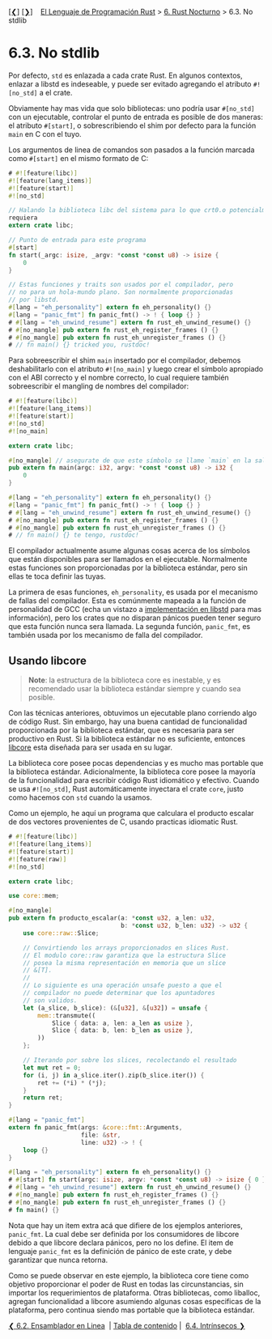 [[❮]](ch06-02-inline-assembly.md)
[[❯]](ch06-04-intrinsics.md)
&nbsp;&nbsp;
[El Lenguaje de Programación Rust](_index.md) >
[6. Rust Nocturno](ch06-00-nightly-rust.md) > 6.3. No stdlib

# 6.3. No stdlib

Por defecto, `std` es enlazada a cada crate Rust. En algunos contextos, enlazar
a libstd es indeseable, y puede ser evitado agregando el atributo `#![no_std]` a
el crate.

Obviamente hay mas vida que solo bibliotecas: uno podría usar `#[no_std]` con un
ejecutable, controlar el punto de entrada es posible de dos maneras: el atributo
`#[start]`, o sobrescribiendo el shim por defecto para la función `main` en C
con el tuyo.

Los argumentos de linea de comandos son pasados a la función marcada como
`#[start]` en el mismo formato de C:

```rust
# #![feature(libc)]
#![feature(lang_items)]
#![feature(start)]
#![no_std]

// Halando la biblioteca libc del sistema para lo que crt0.o potencialmente
requiera
extern crate libc;

// Punto de entrada para este programa
#[start]
fn start(_argc: isize, _argv: *const *const u8) -> isize {
    0
}

// Estas funciones y traits son usados por el compilador, pero
// no para un hola-mundo plano. Son normalmente proporcionadas
// por libstd.
#[lang = "eh_personality"] extern fn eh_personality() {}
#[lang = "panic_fmt"] fn panic_fmt() -> ! { loop {} }
# #[lang = "eh_unwind_resume"] extern fn rust_eh_unwind_resume() {}
# #[no_mangle] pub extern fn rust_eh_register_frames () {}
# #[no_mangle] pub extern fn rust_eh_unregister_frames () {}
# // fn main() {} tricked you, rustdoc!
```

Para sobreescribir el shim `main` insertado por el compilador, debemos
deshabilitarlo con el atributo `#![no_main]` y luego crear el símbolo apropiado
con el ABI correcto y el nombre correcto, lo cual requiere también sobreescribir
el mangling de nombres del compilador:

```rust
# #![feature(libc)]
#![feature(lang_items)]
#![feature(start)]
#![no_std]
#![no_main]

extern crate libc;

#[no_mangle] // asegurate de que este símbolo se llame `main` en la salida también
pub extern fn main(argc: i32, argv: *const *const u8) -> i32 {
    0
}

#[lang = "eh_personality"] extern fn eh_personality() {}
#[lang = "panic_fmt"] fn panic_fmt() -> ! { loop {} }
# #[lang = "eh_unwind_resume"] extern fn rust_eh_unwind_resume() {}
# #[no_mangle] pub extern fn rust_eh_register_frames () {}
# #[no_mangle] pub extern fn rust_eh_unregister_frames () {}
# // fn main() {} te tengo, rustdoc!
```

El compilador actualmente asume algunas cosas acerca de los símbolos que están
disponibles para ser llamados en el ejecutable. Normalmente estas funciones son
proporcionadas por la biblioteca estándar, pero sin ellas te toca definir las
tuyas.

La primera de esas funciones, `eh_personality`, es usada por el mecanismo de
fallas del compilador. Esta es comúnmente mapeada a la función de personalidad
de GCC (echa un vistazo a
[implementación en libstd](../std/rt/unwind/index.html) para mas información),
pero los crates que no disparan pánicos pueden tener seguro que esta función
nunca sera llamada. La segunda función, `panic_fmt`, es también usada por los
mecanismo de falla del compilador.

## Usando libcore

> **Note**: la estructura de la biblioteca core es inestable, y es recomendado
> usar la biblioteca estándar siempre y cuando sea posible.

Con las técnicas anteriores, obtuvimos un ejecutable plano corriendo algo de
código Rust. Sin embargo, hay una buena cantidad de funcionalidad proporcionada
por la biblioteca estándar, que es necesaria para ser productivo en Rust. Si la
biblioteca estándar no es suficiente, entonces [libcore](../core/index.html)
esta diseñada para ser usada en su lugar.

La biblioteca core posee pocas dependencias y es mucho mas portable que la
biblioteca estándar. Adicionalmente, la biblioteca core posee la mayoría de la
funcionalidad para escribir código Rust idiomático y efectivo. Cuando se usa
`#![no_std]`, Rust automáticamente inyectara el crate `core`, justo como hacemos
con `std` cuando la usamos.

Como un ejemplo, he aquí un programa que calculara el producto escalar de dos
vectores provenientes de C, usando practicas idiomatic Rust.

```rust
# #![feature(libc)]
#![feature(lang_items)]
#![feature(start)]
#![feature(raw)]
#![no_std]

extern crate libc;

use core::mem;

#[no_mangle]
pub extern fn producto_escalar(a: *const u32, a_len: u32,
                               b: *const u32, b_len: u32) -> u32 {
    use core::raw::Slice;

    // Convirtiendo los arrays proporcionados en slices Rust.
    // El modulo core::raw garantiza que la estructura Slice
    // posea la misma representación en memoria que un slice
    // &[T].
    //
    // Lo siguiente es una operación unsafe puesto a que el
    // compilador no puede determinar que los apuntadores
    // son validos.
    let (a_slice, b_slice): (&[u32], &[u32]) = unsafe {
        mem::transmute((
            Slice { data: a, len: a_len as usize },
            Slice { data: b, len: b_len as usize },
        ))
    };

    // Iterando por sobre los slices, recolectando el resultado
    let mut ret = 0;
    for (i, j) in a_slice.iter().zip(b_slice.iter()) {
        ret += (*i) * (*j);
    }
    return ret;
}

#[lang = "panic_fmt"]
extern fn panic_fmt(args: &core::fmt::Arguments,
                    file: &str,
                    line: u32) -> ! {
    loop {}
}

#[lang = "eh_personality"] extern fn eh_personality() {}
# #[start] fn start(argc: isize, argv: *const *const u8) -> isize { 0 }
# #[lang = "eh_unwind_resume"] extern fn rust_eh_unwind_resume() {}
# #[no_mangle] pub extern fn rust_eh_register_frames () {}
# #[no_mangle] pub extern fn rust_eh_unregister_frames () {}
# fn main() {}
```

Nota que hay un item extra acá que difiere de los ejemplos anteriores,
`panic_fmt`. La cual debe ser definida por los consumidores de libcore debido a
que libcore declara pánicos, pero no los define. El item de lenguaje `panic_fmt`
es la definición de pánico de este crate, y debe garantizar que nunca retorna.

Como se puede observar en este ejemplo, la biblioteca core tiene como objetivo
proporcionar el poder de Rust en todas las circunstancias, sin importar los
requerimientos de plataforma. Otras bibliotecas, como liballoc, agregan
funcionalidad a libcore asumiendo algunas cosas especificas de la plataforma,
pero continua siendo mas portable que la biblioteca estándar.

[❮ 6.2. Ensamblador en Linea](ch06-02-inline-assembly.md)
&nbsp;|&nbsp;[Tabla de contenido](_index.md)&nbsp;|&nbsp;
[6.4. Intrínsecos ❯](ch06-04-intrinsics.md)
